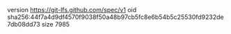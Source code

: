 version https://git-lfs.github.com/spec/v1
oid sha256:44f7a4d9df4570f9038f50a48b97cb5fc8e6b54b5c25530fd9232de7db08dd73
size 7985
